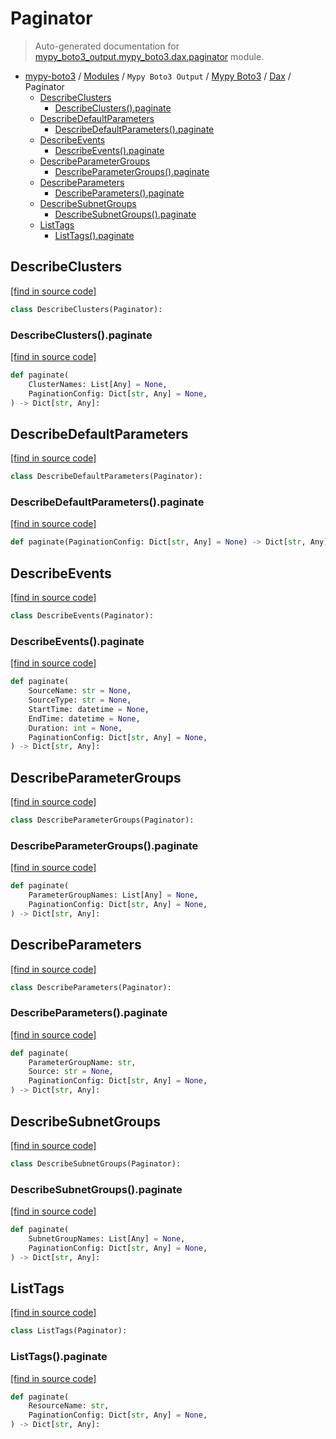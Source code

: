 # Paginator

> Auto-generated documentation for [mypy_boto3_output.mypy_boto3.dax.paginator](https://github.com/vemel/mypy_boto3/blob/master/mypy_boto3_output/mypy_boto3/dax/paginator.py) module.

- [mypy-boto3](../../../README.md#mypy_boto3) / [Modules](../../../MODULES.md#mypy-boto3-modules) / `Mypy Boto3 Output` / [Mypy Boto3](../index.md#mypy-boto3) / [Dax](index.md#dax) / Paginator
    - [DescribeClusters](#describeclusters)
        - [DescribeClusters().paginate](#describeclusterspaginate)
    - [DescribeDefaultParameters](#describedefaultparameters)
        - [DescribeDefaultParameters().paginate](#describedefaultparameterspaginate)
    - [DescribeEvents](#describeevents)
        - [DescribeEvents().paginate](#describeeventspaginate)
    - [DescribeParameterGroups](#describeparametergroups)
        - [DescribeParameterGroups().paginate](#describeparametergroupspaginate)
    - [DescribeParameters](#describeparameters)
        - [DescribeParameters().paginate](#describeparameterspaginate)
    - [DescribeSubnetGroups](#describesubnetgroups)
        - [DescribeSubnetGroups().paginate](#describesubnetgroupspaginate)
    - [ListTags](#listtags)
        - [ListTags().paginate](#listtagspaginate)

## DescribeClusters

[[find in source code]](https://github.com/vemel/mypy_boto3/blob/master/mypy_boto3_output/mypy_boto3/dax/paginator.py#L11)

```python
class DescribeClusters(Paginator):
```

### DescribeClusters().paginate

[[find in source code]](https://github.com/vemel/mypy_boto3/blob/master/mypy_boto3_output/mypy_boto3/dax/paginator.py#L14)

```python
def paginate(
    ClusterNames: List[Any] = None,
    PaginationConfig: Dict[str, Any] = None,
) -> Dict[str, Any]:
```

## DescribeDefaultParameters

[[find in source code]](https://github.com/vemel/mypy_boto3/blob/master/mypy_boto3_output/mypy_boto3/dax/paginator.py#L20)

```python
class DescribeDefaultParameters(Paginator):
```

### DescribeDefaultParameters().paginate

[[find in source code]](https://github.com/vemel/mypy_boto3/blob/master/mypy_boto3_output/mypy_boto3/dax/paginator.py#L23)

```python
def paginate(PaginationConfig: Dict[str, Any] = None) -> Dict[str, Any]:
```

## DescribeEvents

[[find in source code]](https://github.com/vemel/mypy_boto3/blob/master/mypy_boto3_output/mypy_boto3/dax/paginator.py#L27)

```python
class DescribeEvents(Paginator):
```

### DescribeEvents().paginate

[[find in source code]](https://github.com/vemel/mypy_boto3/blob/master/mypy_boto3_output/mypy_boto3/dax/paginator.py#L30)

```python
def paginate(
    SourceName: str = None,
    SourceType: str = None,
    StartTime: datetime = None,
    EndTime: datetime = None,
    Duration: int = None,
    PaginationConfig: Dict[str, Any] = None,
) -> Dict[str, Any]:
```

## DescribeParameterGroups

[[find in source code]](https://github.com/vemel/mypy_boto3/blob/master/mypy_boto3_output/mypy_boto3/dax/paginator.py#L42)

```python
class DescribeParameterGroups(Paginator):
```

### DescribeParameterGroups().paginate

[[find in source code]](https://github.com/vemel/mypy_boto3/blob/master/mypy_boto3_output/mypy_boto3/dax/paginator.py#L45)

```python
def paginate(
    ParameterGroupNames: List[Any] = None,
    PaginationConfig: Dict[str, Any] = None,
) -> Dict[str, Any]:
```

## DescribeParameters

[[find in source code]](https://github.com/vemel/mypy_boto3/blob/master/mypy_boto3_output/mypy_boto3/dax/paginator.py#L53)

```python
class DescribeParameters(Paginator):
```

### DescribeParameters().paginate

[[find in source code]](https://github.com/vemel/mypy_boto3/blob/master/mypy_boto3_output/mypy_boto3/dax/paginator.py#L56)

```python
def paginate(
    ParameterGroupName: str,
    Source: str = None,
    PaginationConfig: Dict[str, Any] = None,
) -> Dict[str, Any]:
```

## DescribeSubnetGroups

[[find in source code]](https://github.com/vemel/mypy_boto3/blob/master/mypy_boto3_output/mypy_boto3/dax/paginator.py#L65)

```python
class DescribeSubnetGroups(Paginator):
```

### DescribeSubnetGroups().paginate

[[find in source code]](https://github.com/vemel/mypy_boto3/blob/master/mypy_boto3_output/mypy_boto3/dax/paginator.py#L68)

```python
def paginate(
    SubnetGroupNames: List[Any] = None,
    PaginationConfig: Dict[str, Any] = None,
) -> Dict[str, Any]:
```

## ListTags

[[find in source code]](https://github.com/vemel/mypy_boto3/blob/master/mypy_boto3_output/mypy_boto3/dax/paginator.py#L76)

```python
class ListTags(Paginator):
```

### ListTags().paginate

[[find in source code]](https://github.com/vemel/mypy_boto3/blob/master/mypy_boto3_output/mypy_boto3/dax/paginator.py#L79)

```python
def paginate(
    ResourceName: str,
    PaginationConfig: Dict[str, Any] = None,
) -> Dict[str, Any]:
```
